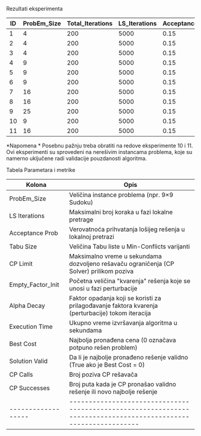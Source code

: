 Rezultati eksperimenta

ID  | ProbEm_Size  | Total_Iterations| LS_Iterations | Acceptance_Prob | Tabu_Size  | CP_Limit_s  | Empty_Factor_Init | Alpha_Decay  | Execution_Time_s | Best_Cost | Solution_Valid | CP_Calls | CP_Successes  | 
----|--------------|-----------------|---------------|-----------------|------------|-------------|-------------------|--------------|------------------|-----------|----------------|----------|---------------|  
1   | 4            | 200             | 5000          | 0.15            | 10         | 15          | 0.2               | 0.995        | 0.0002           | 0         | True           | 0        | 0             | 
2   | 4            | 200             | 5000          | 0.15            | 10         | 15          | 0.2               | 0.995        | 0.0001           | 0         | True           | 0        | 0             | 
3   | 4            | 200             | 5000          | 0.15            | 10         | 15          | 0.2               | 0.995        | 0.0001           | 0         | True           | 0        | 0             | 
4   | 9            | 200             | 5000          | 0.15            | 10         | 15          | 0.2               | 0.995        | 18.4516          | 0         | True           | 1        | 1             | 
5   | 9            | 200             | 5000          | 0.15            | 10         | 15          | 0.2               | 0.995        | 18.5609          | 0         | True           | 1        | 1             | 
6   | 9            | 200             | 5000          | 0.15            | 10         | 15          | 0.2               | 0.995        | 18.7135          | 0         | True           | 1        | 1             | 
7   | 16           | 200             | 5000          | 0.15            | 10         | 15          | 0.2               | 0.995        | 58.0719          | 0         | True           | 1        | 1             | 
8   | 16           | 200             | 5000          | 0.15            | 10         | 15          | 0.2               | 0.995        | 58.6738          | 0         | True           | 1        | 1             | 
9   | 25           | 200             | 5000          | 0.15            | 10         | 15          | 0.2               | 0.995        | 144.056          | 0         | True           | 1        | 1             | 
10  | 9            | 200             | 5000          | 0.15            | 10         | 15          | 0.2               | 0.995        | 37.252           | 2         | False          | 200      | 1             | 
11  | 16           | 200             | 5000          | 0.15            | 10         | 15          | 0.2               | 0.995        | 58.043           | 90        | False          | 200      | 1             | 

*Napomena *
Posebnu pažnju treba obratiti na redove eksperimente 10 i 11. Ovi eksperimenti su sprovedeni na nerešivim instancama problema, koje su namerno uključene radi validacije pouzdanosti algoritma.

Tabela Parametara i metrike

  
|   Kolona         |  Opis                                                                                                         |
|------------------|---------------------------------------------------------------------------------------------------------------|
| ProbEm_Size      |  Veličina instance problema (npr. 9×9 Sudoku)                                                                 |
| LS Iterations    |  Maksimalni broj koraka u fazi lokalne pretrage                                                               |
| Acceptance Prob  |  Verovatnoća prihvatanja lošijeg rešenja u lokalnoj pretrazi                                                  |
| Tabu Size	       |  Veličina Tabu liste u Min-Conflicts varijanti                                                                |
| CP Limit         |  Maksimalno vreme u sekundama dozvoljeno rešavaču ograničenja (CP Solver) prilikom poziva                     |
| Empty_Factor_Init|  Početna veličina "kvarenja" rešenja koje se unosi u fazi perturbacije                                        |
| Alpha Decay	     |  Faktor opadanja koji se koristi za prilagođavanje faktora kvarenja (perturbacije) tokom iteracija            |
| Execution Time   |  Ukupno vreme izvršavanja algoritma u sekundama                                                               |
| Best Cost	       |  Najbolja pronađena cena (0 označava potpuno rešen problem)                                                   |
| Solution Valid   |  Da li je najbolje pronađeno rešenje validno (True ako je Best Cost = 0)                                      |
| CP Calls         |  Broj poziva CP rešavača                                                                                      |
| CP Successes     |  Broj puta kada je CP pronašao validno rešenje ili novo najbolje rešenje                                      |
|------------------|---------------------------------------------------------------------------------------------------------------|
        
